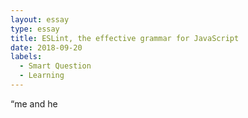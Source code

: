 ```yaml
---
layout: essay
type: essay
title: ESLint, the effective grammar for JavaScript
date: 2018-09-20
labels:
  - Smart Question
  - Learning
---
```


“me and he
